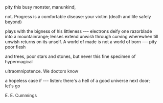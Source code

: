 
pity this busy monster, manunkind,

not. Progress is a comfortable disease:
your victim (death and life safely beyond)

plays with the bigness of his littleness
--- electrons deify one razorblade
into a mountainrange; lenses extend
unwish through curving wherewhen till unwish
returns on its unself.
                          A world of made
is not a world of born --- pity poor flesh

and trees, poor stars and stones, but never this
fine specimen of hypermagical

ultraomnipotence. We doctors know

a hopeless case if --- listen: there's a hell
of a good universe next door; let's go

E. E. Cummings
